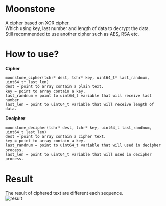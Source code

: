 # Moonstone
A cipher based on XOR cipher. <br>
Which using key, last number and length of data to decrypt the data. <br>
Still recommended to use another cipher such as AES, RSA etc. <br>

# How to use?
**Cipher** <br>
```
moonstone_cipher(tchr* dest, tchr* key, uint64_t* last_randnum, uint64_t* last_len)
dest = point to array contain a plain text.
key = point to array contain a key.
last_randnum = point to uint64_t variable that will receive last number.
last_len = point to uint64_t variable that will receive length of data.
```

**Decipher** <br>
```
moonstone_decipher(tchr* dest, tchr* key, uint64_t last_randnum, uint64_t last_len)
dest = point to array contain a cipher text.
key = point to array contain a key.
last_randnum = point to uint64_t variable that will used in decipher process.
last_len = point to uint64_t variable that will used in decipher process.
```

# Result
The result of ciphered text are different each sequence. <br>
![result](https://cdn.upload.systems/uploads/n65nb4RL.gif)
